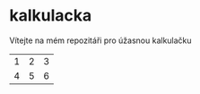 # kalkulacka

Vítejte na mém repozitáři pro úžasnou kalkulačku

<table>
  <tr>
    <td>1</td> <td>2</td><td>3</td>
  </tr>
  <tr>
    <td>4</td> <td>5</td><td>6</td>
  </tr>
</table>
